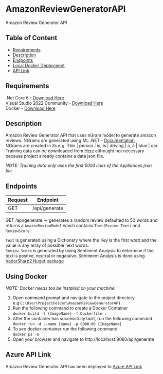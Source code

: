 # AmazonReviewGeneratorAPI
Amazon Review Generator API

## Table of Content
- [Requirements](#requirements)
- [Description](#description)
- [Endpoints](#endpoints)
- [Local Docker Deployment](#using-docker)
- [API Link](#azure-api-link)


## Requirements
.Net Core 6 - [Download Here](https://dotnet.microsoft.com/en-us/download)  
Visual Studio 2022 Community - [Download Here](https://visualstudio.microsoft.com/vs/)  
Docker - [Download Here](https://www.docker.com/products/docker-desktop/)

## Description
Amazon Review Generator API that uses nGram model to generate amazon reviews. 
NGrams are generated using ML .NET - [Documentation](https://learn.microsoft.com/en-us/dotnet/api/microsoft.ml.textcatalog.producengrams?view=ml-dotnet)  
NGrams are created in 3s e.g. This | person | is, is | driving | a, a | blue | car.  
Training data can be downloaded from [Here](https://cseweb.ucsd.edu/~jmcauley/datasets/amazon_v2/) althought not necessary because project already contains a data json file. 

*NOTE: Training data only uses the first 5000 lines of the Appliances.json file.*

## Endpoints 
| Request | Endpoint      |
|---------|---------------|
| GET     | /api/generate |

GET /api/generate => generates a random review defaulted to 50 words and returns a `AmazonReviewModel` which contains `Text(Review Text)` and `ReviewScore`.  

`Text` is generated using a Dictionary where the Key is the first word and the value is any array of possible next words.  
`Review Score` is generated by using Sentiment Analysis to determine if the text is positve, neutral or negataive. Sentiment Analysis is done using [VaderSharp2 Nuget package](https://github.com/BobLd/vadersharp)


## Using Docker
*NOTE: Docker needs too be installed on your machine.*
1. Open command prompt and navigate to the project directory  
    e.g `C:\User\ProjectFolder\AmazonReviewGeneratorAPI`
2. Run the following command to create a Docker Container  
    `docker build -t {ImageName} -f Dockerfile .`
3. After the container has successfully built, run the following command
    `docker run -d --name {name} -p 8080:80 {ImageName}`
4. To see docker container run the following command  
    `docker ps -a`
5. Open your browser and navigate to http://localhost:8080/api/generate


## Azure API Link   
Amazon Review Generator API has been deployed to 
[Azure API Link](https://reviewgeneratorapi.azurewebsites.net/api/generate)